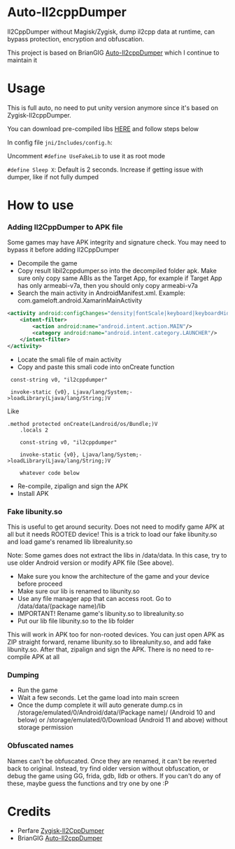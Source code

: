# Auto-Il2cppDumper
Il2CppDumper without Magisk/Zygisk, dump il2cpp data at runtime, can bypass protection, encryption and obfuscation.

This project is based on BrianGIG [Auto-Il2cppDumper](https://github.com/BryanGIG/Auto-Il2cppDumper) which I continue to maintain it

# Usage
This is full auto, no need to put unity version anymore since it's based on Zygisk-Il2cppDumper.

You can download pre-compiled libs [HERE](https://github.com/AndnixSH/Auto-Il2cppDumper/releases) and follow steps below

In config file `jni/Includes/config.h`:

Uncomment `#define UseFakeLib` to use it as root mode

`#define Sleep X`: Default is 2 seconds. Increase if getting issue with dumper, like if not fully dumped

# How to use

### Adding Il2CppDumper to APK file
Some games may have APK integrity and signature check. You may need to bypass it before adding Il2CppDumper

- Decompile the game 
- Copy result libil2cppdumper.so into the decompiled folder apk. Make sure only copy same ABIs as the Target App, for example if Target App has only armeabi-v7a, then you should only copy armeabi-v7a
- Search the main activity in AndroidManifest.xml. Example: com.gameloft.android.XamarinMainActivity

```xml
<activity android:configChanges="density|fontScale|keyboard|keyboardHidden|layoutDirection|locale|mcc|mnc|navigation|orientation|screenLayout|screenSize|smallestScreenSize|touchscreen|uiMode" android:label="@string/icon_label" android:launchMode="singleTop" android:multiprocess="false" android:name="com.gameloft.android.XamarinMainActivity" android:resizeableActivity="false" android:screenOrientation="sensorLandscape" android:theme="@style/Theme.acp.notitlebar.fullscreen">
    <intent-filter>
        <action android:name="android.intent.action.MAIN"/>
        <category android:name="android.intent.category.LAUNCHER"/>
    </intent-filter>
</activity>
```

- Locate the smali file of main activity
- Copy and paste this smali code into onCreate function

```smali
 const-string v0, "il2cppdumper"
 
 invoke-static {v0}, Ljava/lang/System;->loadLibrary(Ljava/lang/String;)V
```

Like

```smali
.method protected onCreate(Landroid/os/Bundle;)V
    .locals 2

    const-string v0, "il2cppdumper"
 
    invoke-static {v0}, Ljava/lang/System;->loadLibrary(Ljava/lang/String;)V

    whatever code below
```

- Re-compile, zipalign and sign the APK
- Install APK

### Fake libunity.so
This is useful to get around security. Does not need to modify game APK at all but it needs ROOTED device! This is a trick to load our fake libunity.so and load game's renamed lib librealunity.so

Note: Some games does not extract the libs in /data/data. In this case, try to use older Android version or modify APK file (See above).

- Make sure you know the architecture of the game and your device before proceed
- Make sure our lib is renamed to libunity.so
- Use any file manager app that can access root. Go to /data/data/(package name)/lib
- IMPORTANT! Rename game's libunity.so to librealunity.so
- Put our lib file libunity.so to the lib folder

This will work in APK too for non-rooted devices. You can just open APK as ZIP straight forward, rename libunity.so to librealunity.so, and add fake libunity.so. After that, zipalign and sign the APK. There is no need to re-compile APK at all

### Dumping
- Run the game
- Wait a few seconds. Let the game load into main screen
- Once the dump complete it will auto generate dump.cs in /storage/emulated/0/Android/data/(Package name)/ (Android 10 and below) or /storage/emulated/0/Download (Android 11 and above) without storage permission

### Obfuscated names
Names can't be obfuscated. Once they are renamed, it can't be reverted back to original. Instead, try find older version without obfuscation, or debug the game using GG, frida, gdb, lldb or others. If you can't do any of these, maybe guess the functions and try one by one :P

# Credits
- Perfare [Zygisk-Il2CppDumper](https://github.com/Perfare/Zygisk-Il2CppDumper)
- BrianGIG [Auto-Il2cppDumper](https://github.com/BryanGIG/Auto-Il2cppDumper)